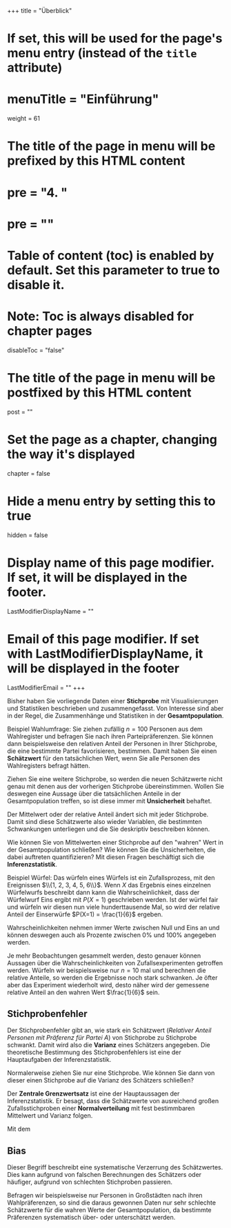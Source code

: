 +++
title = "Überblick"
# If set, this will be used for the page's menu entry (instead of the `title` attribute)
# menuTitle = "Einführung"
weight = 61
# The title of the page in menu will be prefixed by this HTML content
# pre = "<b>4. </b>"
# pre = "<i class='fab fa-github'></i>"
# Table of content (toc) is enabled by default. Set this parameter to true to disable it.
# Note: Toc is always disabled for chapter pages
disableToc = "false"

# The title of the page in menu will be postfixed by this HTML content
post = ""
# Set the page as a chapter, changing the way it's displayed
chapter = false
# Hide a menu entry by setting this to true
hidden = false
# Display name of this page modifier. If set, it will be displayed in the footer.
LastModifierDisplayName = ""
# Email of this page modifier. If set with LastModifierDisplayName, it will be displayed in the footer
LastModifierEmail = ""
+++

Bisher haben Sie vorliegende Daten einer **Stichprobe** mit Visualisierungen und Statistiken beschrieben und zusammengefasst. Von Interesse sind aber in der Regel, die Zusammenhänge und Statistiken in der **Gesamtpopulation**.

Beispiel Wahlumfrage: Sie ziehen zufällig $n=100$ Personen aus dem Wahlregister und befragen Sie nach ihren Parteipräferenzen. Sie können dann beispielsweise den relativen Anteil der Personen in Ihrer Stichprobe, die eine bestimmte Partei favorisieren, bestimmen. Damit haben Sie einen **Schätzwert** für den tatsächlichen Wert, wenn Sie alle Personen des Wahlregisters befragt hätten.

Ziehen Sie eine weitere Stichprobe, so werden die neuen Schätzwerte nicht genau mit denen aus der vorherigen Stichprobe übereinstimmen. Wollen Sie deswegen eine Aussage über die tatsächlichen Anteile in der Gesamtpopulation treffen, so ist diese immer mit **Unsicherheit** behaftet.

Der Mittelwert oder der relative Anteil ändert sich mit jeder Stichprobe. Damit sind diese Schätzwerte also wieder Variablen, die bestimmten Schwankungen unterliegen und die Sie deskriptiv beschreiben können.

Wie können Sie von Mittelwerten einer Stichprobe auf den "wahren" Wert in der Gesamtpopulation schließen? Wie können Sie die Unsicherheiten, die dabei auftreten quantifizieren? Mit diesen Fragen beschäftigt sich die **Inferenzstatistik**.



Beispiel Würfel: Das würfeln eines Würfels ist ein Zufallsprozess, mit den Ereignissen $\\{1, 2, 3, 4, 5, 6\\}$. Wenn $X$ das Ergebnis eines einzelnen Würfelwurfs beschreibt dann kann die Wahrscheinlichkeit, dass der Würfelwurf Eins ergibt mit $P(X = 1)$ geschrieben werden. Ist der würfel fair und würfeln wir diesen nun viele hunderttausende Mal, so wird der relative Anteil der Einserwürfe $P(X=1) = \frac{1}{6}$ ergeben.

Wahrscheinlichkeiten nehmen immer Werte zwischen Null und Eins an und können deswegen auch als Prozente zwischen $0\%$ und $100\%$ angegeben werden.

Je mehr Beobachtungen gesammelt werden, desto genauer können Aussagen über die Wahrscheinlichkeiten von Zufallsexperimenten getroffen werden. Würfeln wir beispielsweise nur $n=10$ mal und berechnen die relative Anteile, so werden die Ergebnisse noch stark schwanken. Je öfter aber das Experiment wiederholt wird, desto näher wird der gemessene relative Anteil an den wahren Wert  $\frac{1}{6}$ sein.



## Stichprobenfehler

Der Stichprobenfehler gibt an, wie stark ein Schätzwert (*Relativer Anteil Personen mit Präferenz für Partei A*) von Stichprobe zu Stichprobe schwankt. Damit wird also die **Varianz** eines Schätzers angegeben. Die theoretische Bestimmung des Stichprobenfehlers ist eine der Hauptaufgaben der Inferenzstatistik.

Normalerweise ziehen Sie nur eine Stichprobe. Wie können Sie dann von dieser einen Stichprobe auf die Varianz des Schätzers schließen?

Der **Zentrale Grenzwertsatz** ist eine der Hauptaussagen der Inferenzstatistik. Er besagt, dass die Schätzwerte von ausreichend großen Zufallsstichproben einer **Normalverteilung** mit fest bestimmbaren Mittelwert und Varianz folgen.

Mit dem


## Bias

Dieser Begriff beschreibt eine systematische Verzerrung des Schätzwertes. Dies kann aufgrund von falschen Berechnungen des Schätzers oder häufiger, aufgrund von schlechten Stichproben passieren.

Befragen wir beispielsweise nur Personen in Großstädten nach ihren Wahlpräferenzen, so sind die daraus gewonnen Daten nur sehr schlechte Schätzwerte für die wahren Werte der Gesamtpopulation, da bestimmte Präferenzen systematisch über- oder unterschätzt werden.














>
